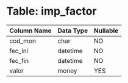 # Table: imp_factor

| Column Name | Data Type | Nullable |
|-------------|-----------|----------|
| cod_mon | char | NO |
| fec_ini | datetime | NO |
| fec_fin | datetime | NO |
| valor | money | YES |
